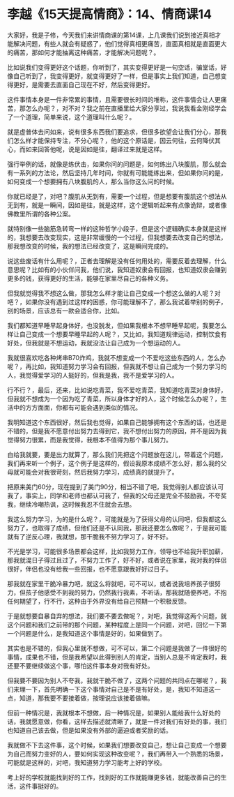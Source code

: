 # 李越《15天提高情商》：14、情商课14

大家好，我是子修，今天我们来讲情商课的第14课，上几课我们说到接近真相才能解决问题，有些人就会有疑惑了，他们觉得真相更痛苦，直面真相就是直面更大的痛苦，那如何才能抽离这种痛苦，才能解决问题呢？。

比如说我们变得更好这个话题，你听到了，其实变得更好是一句空话，骗堂话，好像自己听到了，我变得更好，就变得更好了一样，但是事实上我们知道，自己想变得更好，是需要去直面自己现在不好，然后变得更好。

这件事情本身是一件非常累的事情，且需要很长时间的堆称，这件事情会让人更痛苦，那怎么办呢？，对不对？我之前在直播里给大家分享过，我说我看金刚经学会了一个道理，简单来说，这个道理叫什么呢？。

就是虚普体去问如来，说有很多东西我们要追求，但很多欲望会让我们分心，那我们怎么样才能保持专注，不分心呢？，他的这个原话是，因云何往，云何降伏其心，而如来回答他呢，说是因如是往，翻译过来就是这样。

强行举例的话，就像是练伏击，如果你问的问题是，如何练出八块腹肌，那么就会有一系列的方法论，然后坚持几年时间，你就有可能能练出来，但如果你问的是，如何变成一个想要拥有八块腹肌的人，那么当你这么问的时候。

你就已经是了，对吧？腹肌从无到有，需要一个过程，但是想要有腹肌这个想法从无到有，就是一瞬间，因如是往，就是这样，这个逻辑听起来有点像诡辩，或者像佛教里所谓的各种公案。

就特别像一些脑筋急转弯一样的这种哲学小段子，但是这个逻辑确实本身就是这样的，我想要去改变现实，这是非常缓慢的一个过程，但我想要去改变自己的想法，那我想改变的时候，我的想法已经改变了，这是瞬间完成的。

说这些废话有什么用呢？，正者去理解是没有任何用处的，需要反着去理解，什么意思呢？比如有的小伙伴问我，他们说，我知道奴隶会有回报，也知道奴隶会赚到更多的钱，获得更好的生活，能够在家里尽自己的各种义务。

但我就觉得我不想这么做，那我怎么样才能让自己变成一个想这么做的人呢？对吧？，如果你没有遇到过这样的困惑，你可能理解不了，那么我试着举别的例子，别的场景，应该总有一款会适合你，比如。

我们都知道早睡早起身体好，也没脱发，但如果我根本不想早睡早起呢，我要怎么样让自己变成一个想要早睡早起的人呢？，又比如，我知道规律运动，控制饮食有好处，但我就是不想运动，我就没法让自己成为一个想运动的人。

我就很喜欢吃各种烤串B70炸鸡，我就不想变成一个不爱吃这些东西的人，怎么办呢？，再比如，我知道努力学习会有回报，但我就不想让自己成为一个努力学习的人，我觉得爱学习的人挺好的，但我是我，我不是爱学习的人。

行不行？，最后，还来，比如说吃青菜，我不爱吃青菜，我知道吃青菜对身体好，但我就不想成为一个因为吃了青菜，所以身体才好的人，这个时候怎么办呢？，生活中的方方面面，你都有可能会遇到类似的情况。

我明知道这个东西很好，然后我也觉得，如果自己能够拥有这个东西的话，也还是不错的，但是我不愿意付出努力去得到它，我不想付出努力的原因，并不是因为我觉得努力很累，而是我觉得，我根本不值得为那个事儿努力。

白给我就要，要是出力就算了，那么我们先把这个问题放在这儿，带着这个问题，我们再来听一个例子，这个例子是这样的，假设我原本成绩不怎么好，那么我的父母就可能会对我很苛刻，然后我努力学习，成绩真的就提升了。

把原来美门60分，现在提到了美门90分，相当不错了吧，我觉得别人都应该认可我了，事实上，同学和老师也都认可我了，但我的父母还是完全不鼓励我，不夸奖我，继续冷嘲热讽，这时候我忍不住就会去想。

我这么努力学习，为的是什么呢？，可能就是为了获得父母的认同吧，但我都这么努力了，也取得了成绩，但他们还是不认同我，那我还要怎么做呢？，于是我可能就有了逆反心理，我就想，那干脆我不努力学习了，好不好。

不光是学习，可能很多场景都会这样，比如我努力工作，领导也不给我升职加薪，那我就混日子得过且过了，不努力工作了，好不好，或者说在家里，我对我的伴侣很好，伴侣也没有给我一些回报，也不愿意跟我好好过日子。

那我就在家里干脆冷暴力吧，就这么将就吧，可不可以，或者说我培养孩子很努力，但孩子他感受不到我的努力，仍然我行我素，不听话，那我就随便养吧，不抱任何期望了，行不行，这种由于外界没有给自己预期一个积极反馈。

于是就想要自暴自弃的想法，我们要不要去做呢？，对吧，我觉得这两个问题，就这个问题和我们之前带的那个问题，某种程度上是同一个问题，对吧，回忆一下第一个问题是什么，是我知道这个事情是好的，如果做到了。

其实也是不错的，但我心里就不想做，可不可以，第二个问题是我做了一件很好的事情，成果也不错，但是我希望以此得到别人的肯定，当别人总是不肯定我时，我还要不要继续做这个事，哪怕这件事本身对我有好处。

但我要不要因为别人不夸我，我就干脆不做了，这两个问题的共同点在哪呢？，我们来理一下，首先明确一下这个事情对自己是不是有好处，是，我知不知道这一点，知道，那我要不要接着做，按理说应该接着做嘛。

但前一种情况是，我就根本不想做，后一种情况是，如果别人能给我什么好处的话，我就愿意做，你看，这样去描述就清晰了，就是一件对我们有好处的事，我们也知道自己该去做，但是如果没有外部的逼迫或者奖励的话。

我就做不下去这件事，这个时候，如果我们想要改变自己，想让自己变成一个想要为自己而努力变好的人，要如何实现这种改变呢？，我们再带入一个熟悉的场景，可能就是这样的，对吧，我知道努力学习能考上好的学校。

考上好的学校就能找到好的工作，找到好的工作就能赚更多钱，就能改善自己的生活，这件事挺好的。